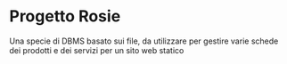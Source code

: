 # Progetto Rosie

Una specie di DBMS basato sui file, da utilizzare per gestire varie schede dei prodotti e dei servizi per un sito web statico
 